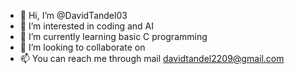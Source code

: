 - 👋 Hi, I’m @DavidTandel03
- 👀 I’m interested in coding and AI
- 🌱 I’m currently learning basic C programming
- 💞️ I’m looking to collaborate on 
- 📫 You can reach me through mail davidtandel2209@gmail.com

<!---
DavidTandel03/DavidTandel03 is a ✨ special ✨ repository because its `README.md` (this file) appears on your GitHub profile.
You can click the Preview link to take a look at your changes.
--->

